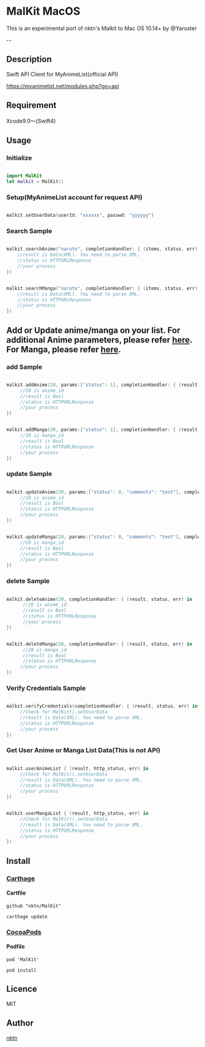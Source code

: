 # MalKit MacOS

This is an experimental port of nktn's Malkit to Mac OS 10.14+ by @Yaroster


--
## Description
Swift API Client for MyAnimeList(official API)

https://myanimelist.net/modules.php?go=api

## Requirement
Xcode9.0〜(Swift4)

## Usage

### Initialize 
```Swift

import MalKit
let malkit = MalKit()
```

### Setup(MyAnimeList account for request API)
```Swift

malkit.setUserData(userId: "xxxxxx", passwd: "yyyyyy")
```

### Search Sample
```Swift

malkit.searchAnime("naruto", completionHandler: { (items, status, err) in
    //result is Data(XML). You need to parse XML.
    //status is HTTPURLResponse
    //your process
})
```

```Swift

malkit.searchManga("naruto", completionHandler: { (items, status, err) in
    //result is Data(XML). You need to parse XML.
    //status is HTTPURLResponse
    //your process
})
```

## Add or Update anime/manga on your list. For additional Anime parameters, please refer [here](https://myanimelist.net/modules.php?go=api#animevalues). For Manga, please refer [here](https://myanimelist.net/modules.php?go=api#mangavalues).


### add Sample
```Swift

malkit.addAnime(20, params:["status": 1], completionHandler: { (result, status, err) in
     //20 is anime_id
     //result is Bool
     //status is HTTPURLResponse
     //your process
})
```

```Swift

malkit.addManga(20, params:["status": 1], completionHandler: { (result, status, err) in
     //20 is manga_id
     //result is Bool
     //status is HTTPURLResponse
     //your process
})
```

### update Sample
```Swift

malkit.updateAnime(20, params:["status": 0, "comments": "test"], completionHandler: { (result, status, err) in
     //20 is anime_id
     //result is Bool
     //status is HTTPURLResponse
     //your process
})
```

```Swift

malkit.updateManga(20, params:["status": 0, "comments": "test"], completionHandler: { (result, status, err) in
     //20 is manga_id
     //result is Bool
     //status is HTTPURLResponse
     //your process
})
```


### delete Sample
```Swift

malkit.deleteAnime(20, completionHandler: { (result, status, err) in
      //20 is anime_id
      //result is Bool
      //status is HTTPURLResponse
      //your process
})
```

```Swift

malkit.deleteManga(20, completionHandler: { (result, status, err) in
      //20 is manga_id
      //result is Bool
      //status is HTTPURLResponse
     //your process
})
```

### Verify Credentials Sample
```Swift

malkit.verifyCredentials(completionHandler: { (result, status, err) in
     //Check for MalKit().setUserData
     //result is Data(XML). You need to parse XML.
     //status is HTTPURLResponse
     //your process
})
```

### Get User Anime or Manga List Data(This is not API)
```Swift

malkit.userAnimeList { (result, http_status, err) in
     //Check for MalKit().setUserData
     //result is Data(XML). You need to parse XML.
     //status is HTTPURLResponse
     //your process
})
```

```Swift

malkit.userMangaList { (result, http_status, err) in
     //Check for MalKit().setUserData
     //result is Data(XML). You need to parse XML.
     //status is HTTPURLResponse
     //your process
})
```

## Install
### [Carthage](https://github.com/Carthage/Carthage)

#### Cartfile
```
github "nktn/MalKit"
```
`carthage update`

### [CocoaPods](https://github.com/cocoapods/cocoapods)

#### Podfile
```
pod 'MalKit'
```
`pod install`

## Licence
MIT

## Author

[nktn](https://github.com/nktn)
